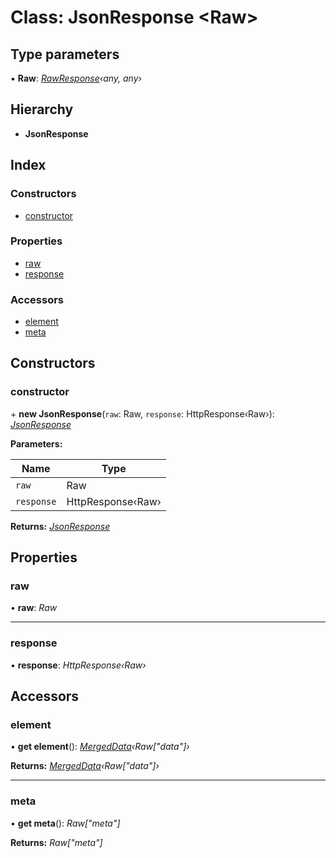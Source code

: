 # Class: JsonResponse <**Raw**>

## Type parameters

▪ **Raw**: *[RawResponse](../interfaces/rawresponse.md)‹any, any›*

## Hierarchy

* **JsonResponse**

## Index

### Constructors

* [constructor](jsonresponse.md#constructor)

### Properties

* [raw](jsonresponse.md#raw)
* [response](jsonresponse.md#response)

### Accessors

* [element](jsonresponse.md#element)
* [meta](jsonresponse.md#meta)

## Constructors

###  constructor

\+ **new JsonResponse**(`raw`: Raw, `response`: HttpResponse‹Raw›): *[JsonResponse](jsonresponse.md)*

**Parameters:**

Name | Type |
------ | ------ |
`raw` | Raw |
`response` | HttpResponse‹Raw› |

**Returns:** *[JsonResponse](jsonresponse.md)*

## Properties

###  raw

• **raw**: *Raw*

___

###  response

• **response**: *HttpResponse‹Raw›*

## Accessors

###  element

• **get element**(): *[MergedData](../README.md#mergeddata)‹Raw["data"]›*

**Returns:** *[MergedData](../README.md#mergeddata)‹Raw["data"]›*

___

###  meta

• **get meta**(): *Raw["meta"]*

**Returns:** *Raw["meta"]*
